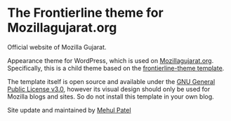 # The Frontierline theme for Mozillagujarat.org

Official website of Mozilla Gujarat. 

Appearance theme for WordPress, which is used on [Mozillagujarat.org](http://www.mozillagujarat.org). Specifically, this is a child theme based on the [frontierline-theme template](https://github.com/craigcook/frontierline-theme).

The template itself is open source and available under the [GNU General Public License v3.0](https://www.gnu.org/licenses/gpl-3.0.html), however its visual design should only be used for Mozilla blogs and sites. So do not install this template in your own blog.

Site update and maintained by [Mehul Patel](https://github.com/rowdymehul)
